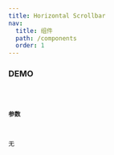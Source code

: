 ```yaml
---
title: Horizontal Scrollbar
nav:
  title: 组件
  path: /components
  order: 1
---
```


### DEMO

<code src="./demo/basic.tsx" />

#### 参数

无